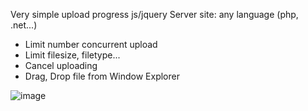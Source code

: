 Very simple upload progress js/jquery
Server site: any language (php, .net...)

- Limit number concurrent upload 
- Limit filesize, filetype...
- Cancel uploading
- Drag, Drop file from Window Explorer

![image](https://user-images.githubusercontent.com/7878963/80916654-43263b80-8d84-11ea-97c8-f889409b1133.png)

